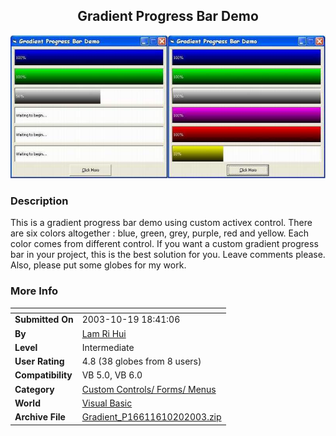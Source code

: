 ﻿<div align="center">

## Gradient Progress Bar Demo

<img src="PIC200310201019578669.JPG">
</div>

### Description

This is a gradient progress bar demo using custom activex control. There are six colors altogether : blue, green, grey, purple, red and yellow. Each color comes from different control. If you want a custom gradient progress bar in your project, this is the best solution for you. Leave comments please. Also, please put some globes for my work.
 
### More Info
 


<span>             |<span>
---                |---
**Submitted On**   |2003-10-19 18:41:06
**By**             |[Lam Ri Hui](https://github.com/Planet-Source-Code/PSCIndex/blob/master/ByAuthor/lam-ri-hui.md)
**Level**          |Intermediate
**User Rating**    |4.8 (38 globes from 8 users)
**Compatibility**  |VB 5\.0, VB 6\.0
**Category**       |[Custom Controls/ Forms/  Menus](https://github.com/Planet-Source-Code/PSCIndex/blob/master/ByCategory/custom-controls-forms-menus__1-4.md)
**World**          |[Visual Basic](https://github.com/Planet-Source-Code/PSCIndex/blob/master/ByWorld/visual-basic.md)
**Archive File**   |[Gradient\_P16611610202003\.zip](https://github.com/Planet-Source-Code/lam-ri-hui-gradient-progress-bar-demo__1-49346/archive/master.zip)








